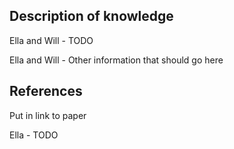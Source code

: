## Description of knowledge
Ella and Will - TODO

Ella and Will - Other information that should go here


## References
Put in link to paper

Ella - TODO